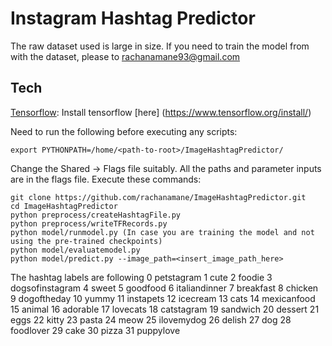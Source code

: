# Instagram Hashtag Predictor
The raw dataset used is large in size. If you need to train the model from with the dataset, please to rachanamane93@gmail.com 

## Tech
[Tensorflow](https://www.tensorflow.org/): Install tensorflow [here] (https://www.tensorflow.org/install/) 

Need to run the following before executing any scripts:
```
export PYTHONPATH=/home/<path-to-root>/ImageHashtagPredictor/
```
Change the Shared -> Flags file suitably. All the paths and parameter inputs are in the flags file. 
Execute these commands:
```
git clone https://github.com/rachanamane/ImageHashtagPredictor.git
cd ImageHashtagPredictor
python preprocess/createHashtagFile.py
python preprocess/writeTFRecords.py
python model/runmodel.py (In case you are training the model and not using the pre-trained checkpoints)
python model/evaluatemodel.py
python model/predict.py --image_path=<insert_image_path_here>
```


The hashtag labels are following
     0 petstagram
     1 cute
     2 foodie
     3 dogsofinstagram
     4 sweet
     5 goodfood
     6 italiandinner
     7 breakfast
     8 chicken
     9 dogoftheday
    10 yummy
    11 instapets
    12 icecream
    13 cats
    14 mexicanfood
    15 animal
    16 adorable
    17 lovecats
    18 catstagram
    19 sandwich
    20 dessert
    21 eggs
    22 kitty
    23 pasta
    24 meow
    25 ilovemydog
    26 delish
    27 dog
    28 foodlover
    29 cake
    30 pizza
    31 puppylove
